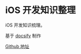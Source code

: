 # iOS 开发知识整理


iOS 开发知识梳理。

基于 [docsify](https://docsify.js.org/#/) 制作

[Github 地址](https://github.com/mjyi/notes)
